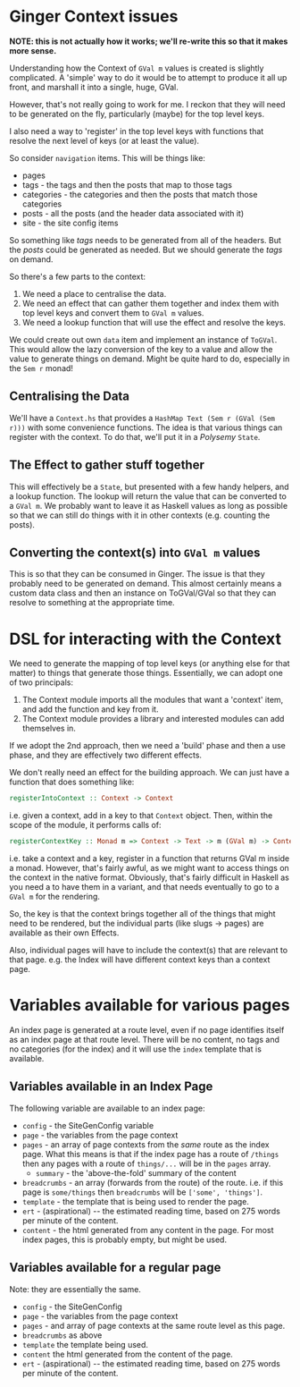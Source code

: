 # Ginger Context issues

**NOTE: this is not actually how it works; we'll re-write this so that it makes
more sense.**

Understanding how the Context of `GVal m` values is created is slightly
complicated.  A 'simple' way to do it would be to attempt to produce it all up
front, and marshall it into a single, huge, GVal.

However, that's not really going to work for me.  I reckon that they will need
to be generated on the fly, particularly (maybe) for the top level keys.

I also need a way to 'register' in the top level keys with functions that
resolve the next level of keys (or at least the value).

So consider `navigation` items.  This will be things like:

* pages
* tags  - the tags and then the posts that map to those tags
* categories - the categories and then the posts that match those categories
* posts - all the posts (and the header data associated with it)
* site - the site config items

So something like *tags* needs to be generated from all of the headers.  But the
*posts* could be generated as needed.  But we should generate the *tags* on
demand.

So there's a few parts to the context:

1. We need a place to centralise the data.
2. We need an effect that can gather them together and index them with top level
   keys and convert them to `GVal m` values.
3. We need a lookup function that will use the effect and resolve the keys.

We could create out own `data` item and implement an instance of `ToGVal`. This
would allow the lazy conversion of the key to a value and allow the value to
generate things on demand.  Might be quite hard to do, especially in the `Sem r`
monad!

## Centralising the Data

We'll have a `Context.hs` that provides a `HashMap Text (Sem r (GVal (Sem r)))`
with some convenience functions.  The idea is that various things can register
with the context.  To do that, we'll put it in a *Polysemy* `State`.

## The Effect to gather stuff together

This will effectively be a `State`, but presented with a few handy helpers, and
a lookup function.  The lookup will return the value that can be converted to
a `GVal m`.  We probably want to leave it as Haskell values as long as possible
so that we can still do things with it in other contexts (e.g. counting the
posts).

## Converting the context(s) into `GVal m` values

This is so that they can be consumed in Ginger.  The issue is that they probably
need to be generated on demand.  This almost certainly means a custom data class
and then an instance on ToGVal/GVal so that they can resolve to something at the
appropriate time.

# DSL for interacting with the Context

We need to generate the mapping of top level keys (or anything else for that
matter) to things that generate those things.  Essentially, we can adopt one of
two principals:

 1. The Context module imports all the modules that want a 'context' item, and
    add the function and key from it.
 2. The Context module provides a library and interested modules can add
    themselves in.

If we adopt the 2nd approach, then we need a 'build' phase and then a use phase,
and they are effectively two different effects.

We don't really need an effect for the building approach.  We can just have
a function that does something like:

```haskell
registerIntoContext :: Context -> Context
```

i.e. given a context, add in a key to that `Context` object.  Then, within the
scope of the module, it performs calls of:

```haskell
registerContextKey :: Monad m => Context -> Text -> m (GVal m) -> Context
```

i.e. take a context and a key, register in a function that returns GVal m inside
a monad.  However, that's fairly awful, as we might want to access things on the
context in the native format.  Obviously, that's fairly difficult in Haskell as
you need a to have them in a variant, and that needs eventually to go to a
`GVal m` for the rendering.

So, the key is that the context brings together all of the things that might
need to be rendered, but the individual parts (like slugs -> pages) are
available as their own Effects.

Also, individual pages will have to include the context(s) that are relevant to
that page.  e.g. the Index will have different context keys than a context page.

# Variables available for various pages

An index page is generated at a route level, even if no page identifies itself
as an index page at that route level.  There will be no content, no tags and no
categories (for the index) and it will use the `index` template that is
available.

## Variables available in an Index Page

The following variable are available to an index page:

* `config` - the SiteGenConfig variable
* `page` - the variables from the page context
* `pages` - an array of page contexts from the *same* route as the index page.
  What this means is that if the index page has a route of `/things` then any
  pages with a route of `things/...` will be in the `pages` array.
  * `summary` - the 'above-the-fold' summary of the content
* `breadcrumbs` - an array (forwards from the route) of the route.  i.e. if
  this page is `some/things` then `breadcrumbs` will be `['some', 'things']`.
* `template` - the template that is being used to render the page.
* `ert` - (aspirational) -- the estimated reading time, based on 275 words per
  minute of the content.
* `content` - the html generated from any content in the page.  For most index
  pages, this is probably empty, but might be used.

## Variables available for a regular page

Note: they are essentially the same.

* `config` - the SiteGenConfig
* `page` - the variables from the page context
* `pages` - and array of page contexts at the same route level as this page.
* `breadcrumbs` as above
* `template` the template being used.
* `content` the html generated from the content of the page.
* `ert` - (aspirational) -- the estimated reading time, based on 275 words per
  minute of the content.
